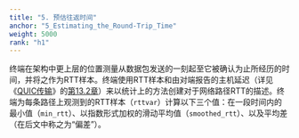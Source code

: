 ```yaml
---
title: "5. 预估往返时间"
anchor: "5_Estimating_the_Round-Trip_Time"
weight: 5000
rank: "h1"
---
```


终端在架构中更上层的位置测量从数据包发送的一刻起至它被确认为止所经历的时间，并将之作为RTT样本。终端使用RTT样本和由对端报告的主机延迟（详见《[QUIC传输](../RFC9000_Chinese_Translation)》的[第13.2章](../RFC9000_Chinese_Translation/#13.2_Generating_Acknowledgments)）来以统计上的方法创建对于网络路径RTT的描述。终端为每条路径上观测到的RTT样本（`rttvar`）计算以下三个值：在一段时间内的最小值（`min_rtt`）、以指数形式加权的滑动平均值（`smoothed_rtt`）、以及平均差（在后文中称之为“偏差”）。
